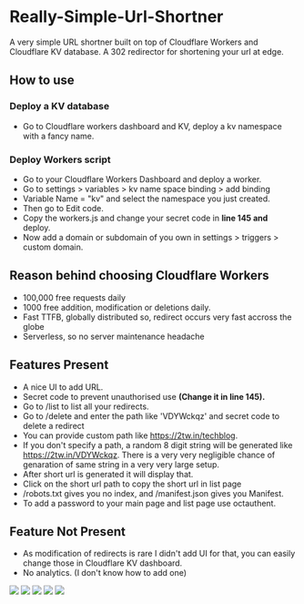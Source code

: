 # Really-Simple-Url-Shortner
A very simple URL shortner built on top of Cloudflare Workers and Cloudflare KV database. A 302 redirector for shortening your url at edge.
## How to use
### Deploy a KV database
* Go to Cloudflare workers dashboard and KV, deploy a kv namespace with a fancy name.
### Deploy Workers script
* Go to your Cloudflare Workers Dashboard and deploy a worker.
* Go to settings > variables > kv name space binding > add binding
* Variable Name = "kv" and select the namespace you just created.
* Then go to Edit code.
* Copy the workers.js and change your secret code in **line 145 and** deploy.
* Now add a domain or subdomain of you own in settings > triggers > custom domain.

## Reason behind choosing Cloudflare Workers
* 100,000 free requests daily
* 1000 free addition, modification or deletions daily.
* Fast TTFB, globally distributed so, redirect occurs very fast accross the globe
* Serverless, so no server maintenance headache

## Features Present
* A nice UI to add URL.
* Secret code to prevent unauthorised use **(Change it in line 145).**
* Go to /list to list all your redirects.
* Go to /delete and enter the path like 'VDYWckqz' and secret code to delete a redirect
* You can provide custom path like https://2tw.in/techblog.
* If you don't specify a path, a random 8 digit string will be generated like https://2tw.in/VDYWckqz. There is a very very negligible chance of genaration of same string in a very very large setup.
* After short url is generated it will display that.
* Click on the short url path to copy the short url in list page
* /robots.txt gives you no index, and /manifest.json gives you Manifest.
* To add a password to your main page and list page use octauthent.

## Feature Not Present
* As modification of redirects is rare I didn't add UI for that, you can easily change those in Cloudflare KV dashboard.
* No analytics. (I don't know how to add one)

![](https://github.com/drshounak/Really-Simple-Url-Shortner/blob/main/Screenshots/Screenshot_20240403_090347_Chrome.png)
![](https://github.com/drshounak/Really-Simple-Url-Shortner/blob/main/Screenshots/Screenshot_20240403_090313_Chrome.png)
![](https://github.com/drshounak/Really-Simple-Url-Shortner/blob/main/Screenshots/Screenshot_20240403_100404_Chrome.png)
![](https://github.com/drshounak/Really-Simple-Url-Shortner/blob/main/Screenshots/Screenshot_20240403_100428_Chrome.png)
![](https://github.com/drshounak/Really-Simple-Url-Shortner-with-cloudflare-workers/blob/main/Screenshots/Screenshot%202024-04-03%20132603.png)


